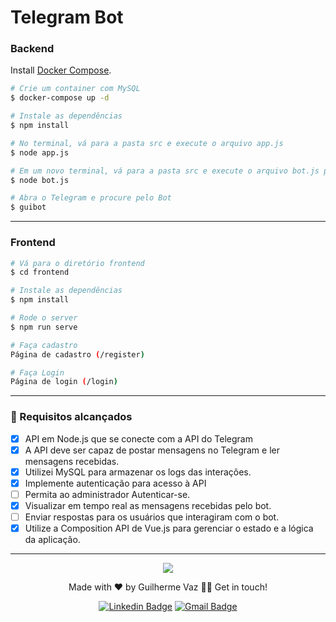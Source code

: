 # Telegram Bot

### Backend

Install [Docker Compose](https://docs.docker.com/compose/install/).

```bash
# Crie um container com MySQL
$ docker-compose up -d

# Instale as dependências
$ npm install

# No terminal, vá para a pasta src e execute o arquivo app.js
$ node app.js

# Em um novo terminal, vá para a pasta src e execute o arquivo bot.js para iniciar o bot
$ node bot.js

# Abra o Telegram e procure pelo Bot
$ guibot

```
-----

### Frontend

```bash
# Vá para o diretório frontend
$ cd frontend

# Instale as dependências
$ npm install

# Rode o server
$ npm run serve

# Faça cadastro
Página de cadastro (/register)

# Faça Login
Página de login (/login)
````
-----

### 🎯 Requisitos alcançados  

- [x] API em Node.js que se conecte com a API do Telegram
- [x] A API deve ser capaz de postar mensagens no Telegram e ler mensagens recebidas.
- [x] Utilizei MySQL para armazenar os logs das interações.
- [x] Implemente autenticação para acesso à API
- [ ] Permita ao administrador Autenticar-se.
- [x] Visualizar em tempo real as mensagens recebidas pelo bot.
- [ ] Enviar respostas para os usuários que interagiram com o bot.
- [x] Utilize a Composition API de Vue.js para gerenciar o estado e a lógica da aplicação. 
-----


<p align="center">
  <a href="https://skillicons.dev">
    <img src="https://skillicons.dev/icons?i=express,prisma,vue,js,mysql,docker,git" />
  </a>
</p>
<p align="center">Made with ❤️ by Guilherme Vaz 👋🏽 Get in touch!</p>
<div align="center">

  [![Linkedin Badge](https://img.shields.io/badge/-Guilherme-blue?style=flat-square&logo=Linkedin&logoColor=white&link=https://www.linkedin.com/in/guiilherme-vaz/)](https://www.linkedin.com/in/guiilherme-vaz/) 
  [![Gmail Badge](https://img.shields.io/badge/-guilhermeolivaaz@gmail.com-c14438?style=flat-square&logo=Gmail&logoColor=white&link=mailto:guilhermeolivaaz@gmail.com)](mailto:guilhermeolivaaz@gmail.com)

</div>

